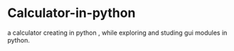 # Calculator-in-python
a calculator creating in python , while exploring and studing gui modules in python.
